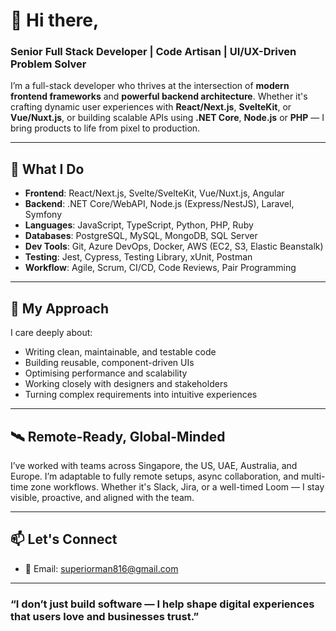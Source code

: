 # 👋 Hi there,

### Senior Full Stack Developer | Code Artisan | UI/UX-Driven Problem Solver

I’m a full-stack developer who thrives at the intersection of **modern frontend frameworks** and **powerful backend architecture**. Whether it's crafting dynamic user experiences with **React/Next.js**, **SvelteKit**, or **Vue/Nuxt.js**, or building scalable APIs using **.NET Core**, **Node.js** or **PHP** — I bring products to life from pixel to production.

---

## 🔧 What I Do

- **Frontend**: React/Next.js, Svelte/SvelteKit, Vue/Nuxt.js, Angular
- **Backend**: .NET Core/WebAPI, Node.js (Express/NestJS), Laravel, Symfony
- **Languages**: JavaScript, TypeScript, Python, PHP, Ruby
- **Databases**: PostgreSQL, MySQL, MongoDB, SQL Server
- **Dev Tools**: Git, Azure DevOps, Docker, AWS (EC2, S3, Elastic Beanstalk)
- **Testing**: Jest, Cypress, Testing Library, xUnit, Postman
- **Workflow**: Agile, Scrum, CI/CD, Code Reviews, Pair Programming

---

## 🧠 My Approach

I care deeply about:
- Writing clean, maintainable, and testable code
- Building reusable, component-driven UIs
- Optimising performance and scalability
- Working closely with designers and stakeholders
- Turning complex requirements into intuitive experiences

---

## 🛰 Remote-Ready, Global-Minded

I’ve worked with teams across Singapore, the US, UAE, Australia, and Europe. I’m adaptable to fully remote setups, async collaboration, and multi-time zone workflows. Whether it's Slack, Jira, or a well-timed Loom — I stay visible, proactive, and aligned with the team.

---

## 📫 Let's Connect

- 📧 Email: [superiorman816@gmail.com](mailto:superiorman816@gmail.com)

---

### “I don’t just build software — I help shape digital experiences that users love and businesses trust.”

